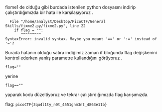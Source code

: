 fixme1 de olduğu gibi burdada istenilen python dosyasını indirip çalıştırdığımızda bir hata ile karşılaşıyoruz . 

```
  File "/home/analyst/Desktop/PicoCTF/General Skills/fixme2.py/fixme2.py", line 22
    if flag = "":
       ^^^^^^^^^
SyntaxError: invalid syntax. Maybe you meant '==' or ':=' instead of '='?

```

Burada hatanın olduğu satıra indiğimiz zaman if bloğunda flag değişkenini kontrol ederken yanlış parametre kullandığını görüyoruz .

```
flag=""
```

yerine 

```
flag==""
```

yaparak kodu düzeltiyoruz ve tekrar çalıştırdığımızda flag karışımızda.


flag: ```picoCTF{3qu4l1ty_n0t_4551gnm3nt_4863e11b}```
